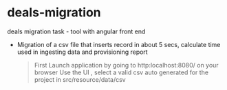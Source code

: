 # deals-migration
deals migration task -  tool with angular front end

- Migration of a csv file that inserts record in about 5 secs, calculate time used in ingesting data and provisioning report 
	> First Launch application by going to http:localhost:8080/ on your browser
	> Use the UI , select a valid csv auto generated for the project in src/resource/data/csv
